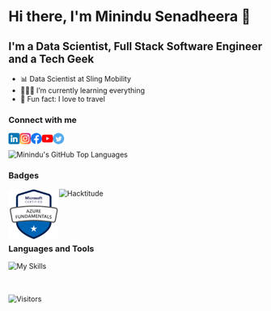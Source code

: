 # Hi there, I'm Minindu Senadheera 👋

## I'm a Data Scientist, Full Stack Software Engineer and a Tech Geek

- 📊 Data Scientist at Sling Mobility
- 👨🏻‍💻 I’m currently learning everything
- 👣 Fun fact: I love to travel

### Connect with me

[<img align="left" alt="MininduSenadheera | LinkedIn" width="22px" src="https://raw.githubusercontent.com/MininduSenadheera/MininduSenadheera/master/Images/linkedin.png" />][linkedin]
[<img align="left" alt="MininduSenadheera | Instagram" width="22px" src="https://raw.githubusercontent.com/MininduSenadheera/MininduSenadheera/master/Images/instagram.png" />][instagram]
[<img align="left" alt="MininduSenadheera | Facebook" width="22px" src="https://raw.githubusercontent.com/MininduSenadheera/MininduSenadheera/master/Images/facebook.png" />][facebook]
[<img align="left" alt="MininduSenadheera | YouTube" width="22px" src="https://raw.githubusercontent.com/MininduSenadheera/MininduSenadheera/master/Images/youtube.png" />][youtube]
[<img align="left" alt="MininduSenadheera | Twitter" width="22px" src="https://raw.githubusercontent.com/MininduSenadheera/MininduSenadheera/master/Images/twitter.png" />][twitter]

<br/>
<br/>

<!-- <div align="left">
    <img
        alt="Minindu's GitHub stats"
        src='https://github-readme-stats.vercel.app/api?username=MininduSenadheera&show_icons=true&include_all_commits=true&count_private=true&theme=github_dark'
    />
</div> -->

<div align="left">
    <img
        alt="Minindu's GitHub Top Languages"
        src='https://github-readme-stats.vercel.app/api/top-langs/?username=MininduSenadheera&layout=compact&langs_count=10&theme=github_dark'
    />
</div>

### Badges
<div>
    <img align="left" alt="Azure Fundermentals" width="100px" src="https://raw.githubusercontent.com/MininduSenadheera/MininduSenadheera/master/Images/microsoft-certified-azure-fundamentals.png" />
    <img align="left" alt="Hacktitude" width="100px" src="https://api.accredible.com/v1/frontend/credential_website_embed_image/badge/46213604" />
</div>
<br/>
<br/>
<br/>
<br/>
<br/>

### Languages and Tools

![My Skills](https://skillicons.dev/icons?i=react,nodejs,typescript,python,r,java,html,css,sass,js,php,androidstudio,firebase,mongodb,mysql,aws,azure,docker,vscode,github,materialui,figma,xd)

<br />
<br />

<div align="left">
    <img
        alt="Visitors"
        src='https://visitor-badge.glitch.me/badge?page_id=MininduSenadheera.MininduSenadheera'
    />
</div>

[twitter]: https://twitter.com/Minindu_S
[youtube]: https://www.youtube.com/c/MininduSenadheera
[instagram]: https://www.instagram.com/minindu_senadheera
[facebook]: https://www.facebook.com/minindu.senadheera
[linkedin]: www.linkedin.com/in/minindusenadheera
